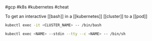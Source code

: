 #gcp #k8s #kubernetes #cheat

To get an interactive [[bash]] in a [[kubernetes]] [[cluster]] to a [[pod]]

```sh
kubectl exec -it <CLUSTER_NAME> -- /bin/bash

kubectl exec <NAME> --stdin --tty --c <NAME> -- /bin/sh
```